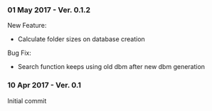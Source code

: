 ### 01 May 2017 - Ver. 0.1.2


New Feature:
- Calculate folder sizes on database creation

Bug Fix:
- Search function keeps using old dbm after new dbm generation


### 10 Apr 2017 - Ver. 0.1

Initial commit
